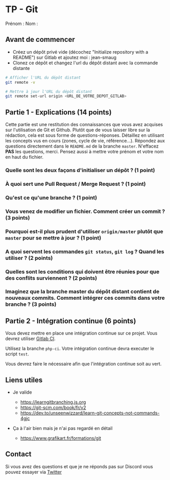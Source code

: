 # TP - Git

Prénom :
Nom :

## Avant de commencer

- Créez un dépôt privé vide (décochez "Initialize repository with a README") sur Gitlab et ajoutez moi : jean-smaug
- Clonez ce dépôt et changez l'url du dépôt distant avec la commande distante

```bash
# Afficher l'URL du dépôt distant
git remote -v

# Mettre à jour l'URL du dépôt distant
git remote set-url origin <URL_DE_VOTRE_DEPOT_GITLAB>
```

## Partie 1 - Explications (14 points)

Cette partie est une restitution des connaissances que vous avez acquises sur l'utilisation de Git et Github. Plutôt que de vous laisser libre sur la rédaction, cela est sous forme de questions-réponses. Détaillez en utilisant les concepts vus en cours (zones, cycle de vie, référence...).
Répondez aux questions directement dans le `README.md` de la branche `master`. N'effacez **PAS** les questions, merci.
Pensez aussi à mettre votre prénom et votre nom en haut du fichier.

### Quelle sont les deux façons d'initialiser un dépôt ? (1 point)

<!-- TODO: répondre ici -->

### À quoi sert une Pull Request / Merge Request ? (1 point)

<!-- TODO: répondre ici -->

### Qu'est ce qu'une branche ? (1 point)

<!-- TODO: répondre ici -->

### Vous venez de modifier un fichier. Comment créer un commit ? (3 points)

<!-- TODO: répondre ici -->

### Pourquoi est-il plus prudent d'utiliser `origin/master` plutôt que `master` pour se mettre à jour ? (1 point)

<!-- TODO: répondre ici -->

### A quoi servent les commandes `git status`, `git log` ? Quand les utiliser ? (2 points)

<!-- TODO: répondre ici -->

### Quelles sont les conditions qui doivent être réunies pour que des conflits surviennent ? (2 points)

<!-- TODO: répondre ici -->

### Imaginez que la branche master du dépôt distant contient de nouveaux commits. Comment intégrer ces commits dans votre branche ? (3 points)

<!-- TODO: répondre ici -->

## Partie 2 - Intégration continue (6 points)

Vous devez mettre en place une intégration continue sur ce projet. Vous devrez utiliser [Gitlab CI](https://docs.gitlab.com/ee/ci/README.html).

Utilisez la branche `php-ci`.
Votre intégration continue devra executer le script `test`.

Vous devrez faire le nécessaire afin que l'intégration continue soit au vert.

## Liens utiles

- Je valide

  - https://learngitbranching.js.org
  - https://git-scm.com/book/fr/v2
  - https://dev.to/unseenwizzard/learn-git-concepts-not-commands-4gjc

- Ça à l'air bien mais je n'ai pas regardé en détail

  - https://www.grafikart.fr/formations/git

## Contact

Si vous avez des questions et que je ne réponds pas sur Discord vous pouvez essayer via [Twitter](https://twitter.com/_MaximeBlanc)
